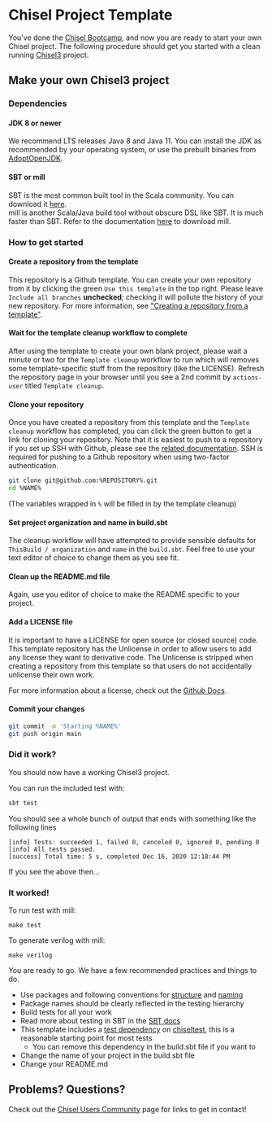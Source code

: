 Chisel Project Template
=======================

You've done the [Chisel Bootcamp](https://github.com/freechipsproject/chisel-bootcamp), and now you
are ready to start your own Chisel project.  The following procedure should get you started
with a clean running [Chisel3](https://www.chisel-lang.org/) project.

## Make your own Chisel3 project

### Dependencies

#### JDK 8 or newer

We recommend LTS releases Java 8 and Java 11. You can install the JDK as recommended by your operating system, or use the prebuilt binaries from [AdoptOpenJDK](https://adoptopenjdk.net/).

#### SBT or mill

SBT is the most common built tool in the Scala community. You can download it [here](https://www.scala-sbt.org/download.html).  
mill is another Scala/Java build tool without obscure DSL like SBT. It is much faster than SBT. Refer to the documentation [here](https://com-lihaoyi.github.io/mill) to download mill.

### How to get started

#### Create a repository from the template

This repository is a Github template. You can create your own repository from it by clicking the green `Use this template` in the top right.
Please leave `Include all branches` **unchecked**; checking it will pollute the history of your new repository.
For more information, see ["Creating a repository from a template"](https://docs.github.com/en/free-pro-team@latest/github/creating-cloning-and-archiving-repositories/creating-a-repository-from-a-template).

#### Wait for the template cleanup workflow to complete

After using the template to create your own blank project, please wait a minute or two for the `Template cleanup` workflow to run which will removes some template-specific stuff from the repository (like the LICENSE).
Refresh the repository page in your browser until you see a 2nd commit by `actions-user` titled `Template cleanup`.


#### Clone your repository

Once you have created a repository from this template and the `Template cleanup` workflow has completed, you can click the green button to get a link for cloning your repository.
Note that it is easiest to push to a repository if you set up SSH with Github, please see the [related documentation](https://docs.github.com/en/free-pro-team@latest/github/authenticating-to-github/connecting-to-github-with-ssh). SSH is required for pushing to a Github repository when using two-factor authentication.

```sh
git clone git@github.com:%REPOSITORY%.git
cd %NAME%
```
(The variables wrapped in `%` will be filled in by the template cleanup) <!-- #REMOVE-ON-CLEANUP# -->

#### Set project organization and name in build.sbt

The cleanup workflow will have attempted to provide sensible defaults for `ThisBuild / organization` and `name` in the `build.sbt`.
Feel free to use your text editor of choice to change them as you see fit.

#### Clean up the README.md file

Again, use you editor of choice to make the README specific to your project.

#### Add a LICENSE file

It is important to have a LICENSE for open source (or closed source) code.
This template repository has the Unlicense in order to allow users to add any license they want to derivative code.
The Unlicense is stripped when creating a repository from this template so that users do not accidentally unlicense their own work.

For more information about a license, check out the [Github Docs](https://docs.github.com/en/free-pro-team@latest/github/building-a-strong-community/adding-a-license-to-a-repository).

#### Commit your changes
```sh
git commit -m 'Starting %NAME%'
git push origin main
```

### Did it work?

You should now have a working Chisel3 project.

You can run the included test with:
```sh
sbt test
```

You should see a whole bunch of output that ends with something like the following lines
```
[info] Tests: succeeded 1, failed 0, canceled 0, ignored 0, pending 0
[info] All tests passed.
[success] Total time: 5 s, completed Dec 16, 2020 12:18:44 PM
```
If you see the above then...

### It worked!

To run test with mill:
```
make test
```

To generate verilog with mill:
```
make verilog
```

You are ready to go. We have a few recommended practices and things to do.

* Use packages and following conventions for [structure](https://www.scala-sbt.org/1.x/docs/Directories.html) and [naming](http://docs.scala-lang.org/style/naming-conventions.html)
* Package names should be clearly reflected in the testing hierarchy
* Build tests for all your work
* Read more about testing in SBT in the [SBT docs](https://www.scala-sbt.org/1.x/docs/Testing.html)
* This template includes a [test dependency](https://www.scala-sbt.org/1.x/docs/Library-Dependencies.html#Per-configuration+dependencies) on [chiseltest](https://github.com/ucb-bar/chisel-testers2), this is a reasonable starting point for most tests
  * You can remove this dependency in the build.sbt file if you want to
* Change the name of your project in the build.sbt file
* Change your README.md

## Problems? Questions?

Check out the [Chisel Users Community](https://www.chisel-lang.org/community.html) page for links to get in contact!
